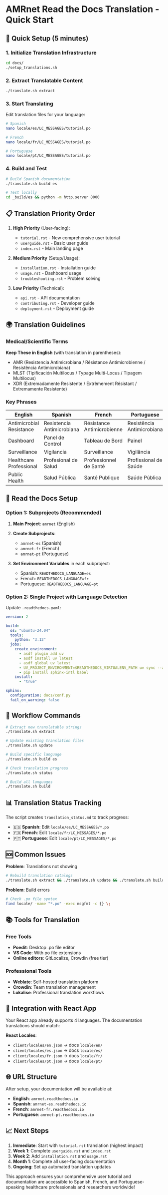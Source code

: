 # AMRnet Read the Docs Translation - Quick Start

## 🚀 Quick Setup (5 minutes)

### 1. Initialize Translation Infrastructure

```bash
cd docs/
./setup_translations.sh
```

### 2. Extract Translatable Content

```bash
./translate.sh extract
```

### 3. Start Translating

Edit translation files for your language:

```bash
# Spanish
nano locale/es/LC_MESSAGES/tutorial.po

# French
nano locale/fr/LC_MESSAGES/tutorial.po

# Portuguese
nano locale/pt/LC_MESSAGES/tutorial.po
```

### 4. Build and Test

```bash
# Build Spanish documentation
./translate.sh build es

# Test locally
cd _build/es && python -m http.server 8000
```

## 📋 Translation Priority Order

1. **High Priority** (User-facing):
   - `tutorial.rst` - New comprehensive user tutorial
   - `userguide.rst` - Basic user guide
   - `index.rst` - Main landing page

2. **Medium Priority** (Setup/Usage):
   - `installation.rst` - Installation guide
   - `usage.rst` - Dashboard usage
   - `troubleshooting.rst` - Problem solving

3. **Low Priority** (Technical):
   - `api.rst` - API documentation
   - `contributing.rst` - Developer guide
   - `deployment.rst` - Deployment guide

## 🌍 Translation Guidelines

### Medical/Scientific Terms

**Keep These in English** (with translation in parentheses):
- AMR (Resistencia Antimicrobiana / Résistance Antimicrobienne / Resistência Antimicrobiana)
- MLST (Tipificación Multilocus / Typage Multi-Locus / Tipagem Multilocus)
- XDR (Extremadamente Resistente / Extrêmement Résistant / Extremamente Resistente)

### Key Phrases

| English | Spanish | French | Portuguese |
|---------|---------|--------|------------|
| Antimicrobial Resistance | Resistencia Antimicrobiana | Résistance Antimicrobienne | Resistência Antimicrobiana |
| Dashboard | Panel de Control | Tableau de Bord | Painel |
| Surveillance | Vigilancia | Surveillance | Vigilância |
| Healthcare Professional | Profesional de Salud | Professionnel de Santé | Profissional de Saúde |
| Public Health | Salud Pública | Santé Publique | Saúde Pública |

## 🔧 Read the Docs Setup

### Option 1: Subprojects (Recommended)

1. **Main Project**: `amrnet` (English)
2. **Create Subprojects**:
   - `amrnet-es` (Spanish)
   - `amrnet-fr` (French)
   - `amrnet-pt` (Portuguese)

3. **Set Environment Variables** in each subproject:
   - Spanish: `READTHEDOCS_LANGUAGE=es`
   - French: `READTHEDOCS_LANGUAGE=fr`
   - Portuguese: `READTHEDOCS_LANGUAGE=pt`

### Option 2: Single Project with Language Detection

Update `.readthedocs.yaml`:

```yaml
version: 2

build:
  os: "ubuntu-24.04"
  tools:
    python: "3.12"
  jobs:
    create_environment:
      - asdf plugin add uv
      - asdf install uv latest
      - asdf global uv latest
      - UV_PROJECT_ENVIRONMENT=$READTHEDOCS_VIRTUALENV_PATH uv sync --all-extras --group docs
      - pip install sphinx-intl babel
    install:
      - "true"

sphinx:
  configuration: docs/conf.py
  fail_on_warning: false
```

## 🔄 Workflow Commands

```bash
# Extract new translatable strings
./translate.sh extract

# Update existing translation files
./translate.sh update

# Build specific language
./translate.sh build es

# Check translation progress
./translate.sh status

# Build all languages
./translate.sh build
```

## 📊 Translation Status Tracking

The script creates `translation_status.md` to track progress:

- 🇪🇸 **Spanish**: Edit `locale/es/LC_MESSAGES/*.po`
- 🇫🇷 **French**: Edit `locale/fr/LC_MESSAGES/*.po`
- 🇵🇹 **Portuguese**: Edit `locale/pt/LC_MESSAGES/*.po`

## 🆘 Common Issues

**Problem**: Translations not showing
```bash
# Rebuild translation catalogs
./translate.sh extract && ./translate.sh update && ./translate.sh build
```

**Problem**: Build errors
```bash
# Check .po file syntax
find locale/ -name "*.po" -exec msgfmt -c {} \;
```

## 📚 Tools for Translation

### Free Tools
- **Poedit**: Desktop .po file editor
- **VS Code**: With po file extensions
- **Online editors**: GitLocalize, Crowdin (free tier)

### Professional Tools
- **Weblate**: Self-hosted translation platform
- **Crowdin**: Team translation management
- **Lokalise**: Professional translation workflows

## 🎯 Integration with React App

Your React app already supports 4 languages. The documentation translations should match:

**React Locales**:
- `client/locales/en.json` → docs `locale/en/`
- `client/locales/es.json` → docs `locale/es/`
- `client/locales/fr.json` → docs `locale/fr/`
- `client/locales/pt.json` → docs `locale/pt/`

## 🌐 URL Structure

After setup, your documentation will be available at:

- **English**: `amrnet.readthedocs.io`
- **Spanish**: `amrnet-es.readthedocs.io`
- **French**: `amrnet-fr.readthedocs.io`
- **Portuguese**: `amrnet-pt.readthedocs.io`

## 📈 Next Steps

1. **Immediate**: Start with `tutorial.rst` translation (highest impact)
2. **Week 1**: Complete `userguide.rst` and `index.rst`
3. **Week 2**: Add `installation.rst` and `usage.rst`
4. **Month 1**: Complete all user-facing documentation
5. **Ongoing**: Set up automated translation updates

This approach ensures your comprehensive user tutorial and documentation are accessible to Spanish, French, and Portuguese-speaking healthcare professionals and researchers worldwide!
